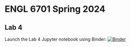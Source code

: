 # ENGL 6701 Spring 2024
## Lab 4

Launch the Lab 4 Jupyter notebook using Binder: [![Binder](https://mybinder.org/badge_logo.svg)](https://mybinder.org/v2/gh/lcthomas/engl6701s24-lab4/HEAD?urlpath=lab%2Ftree%2Flab4.ipynb)
